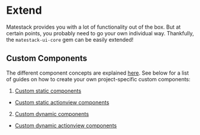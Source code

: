 # Extend

Matestack provides you with a lot of functionality out of the box. But at certain points, you probably need to go your own individual way. Thankfully, the `matestack-ui-core` gem can be easily extended!

## Custom Components

The different component concepts are explained [here](/docs/concepts/component.md). See below for a list of guides on how to create your own project-specific custom components:

1. [Custom static components](/docs/extend/custom_static_components.md)
  - [Custom static actionview components](/docs/extend/custom_actionview_components.md)
2. [Custom dynamic components](/docs/extend/custom_dynamic_components.md)
  - [Custom dynamic actionview components](/docs/extend/custom_actionview_components.md)
